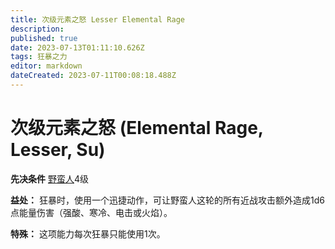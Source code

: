 ```yaml
---
title: 次级元素之怒 Lesser Elemental Rage
description: 
published: true
date: 2023-07-13T01:11:10.626Z
tags: 狂暴之力
editor: markdown
dateCreated: 2023-07-11T00:08:18.488Z
---
```


# 次级元素之怒 (Elemental Rage, Lesser, Su)

**先决条件** [野蛮人](/野蛮人)4级

**益处：** 狂暴时，使用一个迅捷动作，可让野蛮人这轮的所有近战攻击额外造成1d6点能量伤害（强酸、寒冷、电击或火焰）。

**特殊：** 这项能力每次狂暴只能使用1次。
